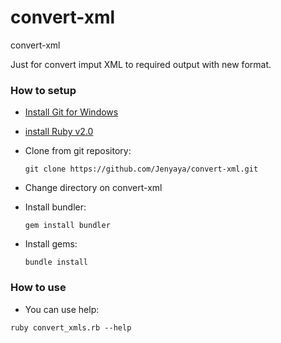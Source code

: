 # convert-xml
convert-xml

Just for convert imput XML to required output with new format.

### How to setup

* [Install Git for Windows](https://git-scm.com/download/win)
* [install Ruby v2.0](http://rubyinstaller.org/downloads/)
* Clone from git repository:
 
    `git clone https://github.com/Jenyaya/convert-xml.git`
* Change directory on convert-xml
* Install bundler:
 
    `gem install bundler`
* Install gems:
 
    `bundle install`


### How to use
* You can use help:

 `ruby convert_xmls.rb --help`
